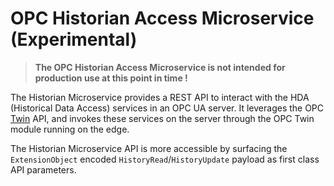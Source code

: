 # OPC Historian Access Microservice (Experimental)

> **The OPC Historian Access Microservice is not intended for production use at this point in time !**

The Historian Microservice provides a REST API to interact with the HDA (Historical Data Access) services in an OPC UA server.  It leverages the OPC [Twin](twin.md) API, and invokes these services on the server through the OPC Twin module running on the edge.   

The Historian Microservice API is more accessible by surfacing the `ExtensionObject` encoded `HistoryRead`/`HistoryUpdate` payload as first class API parameters.

